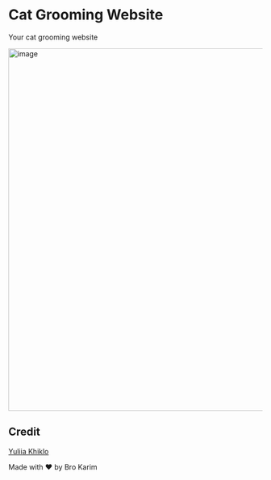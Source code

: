 # Cat Grooming Website 

Your cat grooming website

<img width="720" alt="image" src="https://github.com/BroKarim/Onboarding-mobile/assets/146515339/8189be39-5995-4b56-a114-282c234cebef">

## Credit

[Yuliia Khiklo](https://www.behance.net/gallery/169974759/Cat-Shelter-Landing-Page-Animal-Neubrutalism)


Made with ❤️ by Bro Karim